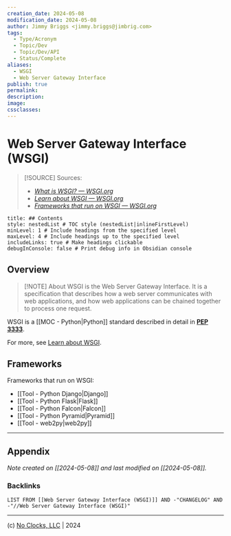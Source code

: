 ```yaml
---
creation_date: 2024-05-08
modification_date: 2024-05-08
author: Jimmy Briggs <jimmy.briggs@jimbrig.com>
tags:
  - Type/Acronym
  - Topic/Dev
  - Topic/Dev/API
  - Status/Complete
aliases:
  - WSGI
  - Web Server Gateway Interface
publish: true
permalink:
description:
image:
cssclasses:
---
```


# Web Server Gateway Interface (WSGI)

> [!SOURCE] Sources:
> - *[What is WSGI? — WSGI.org](https://wsgi.readthedocs.io/en/latest/what.html)*
> - *[Learn about WSGI — WSGI.org](https://wsgi.readthedocs.io/en/latest/learn.html)*
> - *[Frameworks that run on WSGI — WSGI.org](https://wsgi.readthedocs.io/en/latest/frameworks.html)*

```table-of-contents
title: ## Contents 
style: nestedList # TOC style (nestedList|inlineFirstLevel)
minLevel: 1 # Include headings from the specified level
maxLevel: 4 # Include headings up to the specified level
includeLinks: true # Make headings clickable
debugInConsole: false # Print debug info in Obsidian console
```

## Overview

> [!NOTE] About
> WSGI is the Web Server Gateway Interface. It is a specification that describes how a web server communicates with web applications, and how web applications can be chained together to process one request.

WSGI is a [[MOC - Python|Python]] standard described in detail in [**PEP 3333**](https://peps.python.org/pep-3333/).

For more, see [Learn about WSGI](https://wsgi.readthedocs.io/en/latest/learn.html).

## Frameworks

Frameworks that run on WSGI:

- [[Tool - Python Django|Django]]
- [[Tool - Python Flask|Flask]]
- [[Tool - Python Falcon|Falcon]]
- [[Tool - Python Pyramid|Pyramid]]
- [[Tool - web2py|web2py]]

***

## Appendix

*Note created on [[2024-05-08]] and last modified on [[2024-05-08]].*

### Backlinks

```dataview
LIST FROM [[Web Server Gateway Interface (WSGI)]] AND -"CHANGELOG" AND -"//Web Server Gateway Interface (WSGI)"
```

***

(c) [No Clocks, LLC](https://github.com/noclocks) | 2024


